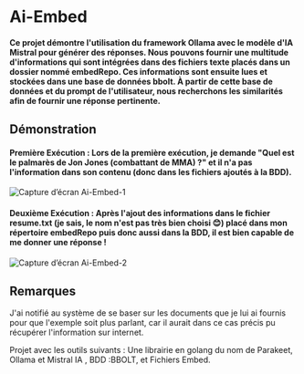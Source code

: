 # Ai-Embed



####  Ce projet démontre l'utilisation du framework Ollama avec le modèle d'IA Mistral pour générer des réponses. Nous pouvons fournir une multitude d'informations qui sont intégrées dans des fichiers texte placés dans un dossier nommé embedRepo. Ces informations sont ensuite lues et stockées dans une base de données bbolt. À partir de cette base de données et du prompt de l'utilisateur, nous recherchons les similarités afin de fournir une réponse pertinente.

## Démonstration

#### Première Exécution : Lors de la première exécution, je demande "Quel est le palmarès de Jon Jones (combattant de MMA) ?" et il n'a pas l'information dans son contenu (donc dans les fichiers ajoutés à la BDD).

![Capture d’écran Ai-Embed-1](https://github.com/user-attachments/assets/1a0852fd-fbcf-443c-b1f4-c35920b642c2)

####  Deuxième Exécution : Après l'ajout des informations dans le fichier resume.txt (je sais, le nom n'est pas très bien choisi 😊) placé dans mon répertoire embedRepo puis donc aussi dans la BDD, il est bien capable de me donner une réponse !

![Capture d’écran Ai-Embed-2](https://github.com/user-attachments/assets/b4b7f7b3-2579-40a6-8b64-63236310a61f)


## Remarques
J'ai notifié au système de se baser sur les documents que je lui ai fournis pour que l'exemple soit plus parlant, car il aurait dans ce cas précis pu récupérer l'information sur internet.

Projet avec les outils suivants :
Une librairie en golang du nom de Parakeet,
Ollama et Mistral IA ,
BDD :BBOLT,
et Fichiers Embed.

